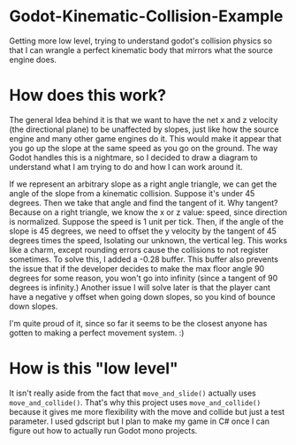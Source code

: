 # Godot-Kinematic-Collision-Example
Getting more low level, trying to understand godot's collision physics so that I can wrangle a perfect kinematic body that mirrors what the source engine does.

# How does this work?

The general Idea behind it is that we want to have the net x and z velocity (the directional plane) to be unaffected by slopes, just like how the source engine and many other game engines do it. This would make it appear that you go up the slope at the same speed as you go on the ground. The way Godot handles this is a nightmare, so I decided to draw a diagram to understand what I am trying to do and how I can work around it.

If we represent an arbitrary slope as a right angle triangle, we can get the angle of the slope from a kinematic collision. Suppose it's under 45 degrees. Then we take that angle and find the tangent of it. Why tangent? Because on a right triangle, we know the x or z value: speed, since direction is normalized. Suppose the speed is 1 unit per tick. Then, if the angle of the slope is 45 degrees, we need to offset the y velocity by the tangent of 45 degrees times the speed, Isolating our unknown, the vertical leg. This works like a charm, except rounding errors cause the collisions to not register sometimes. To solve this, I added a -0.28 buffer. This buffer also prevents the issue that if the developer decides to make the max floor angle 90 degrees for some reason, you won't go into infinity (since a tangent of 90 degrees is infinity.) Another issue I will solve later is that the player cant have a negative y offset when going down slopes, so you kind of bounce down slopes.

I'm quite proud of it, since so far it seems to be the closest anyone has gotten to making a perfect movement system. :)

# How is this "low level"

It isn't really aside from the fact that `move_and_slide()` actually uses `move_and_collide()`. That's why this project uses `move_and_collide()` because it gives me more flexibility with the move and collide but just a test parameter. I used gdscript but I plan to make my game in C# once I can figure out how to actually run Godot mono projects.